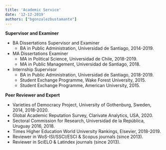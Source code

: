 ```yaml
---
title: 'Academic Service'
date: '12-12-2019'
authors: ["bgonzalezbustamante"]
---
```


**Supervisor and Examiner**

* BA Dissertations Supervisor and Examiner
  + BA in Public Administration, Universidad de Santiago, 2014-2019.
* MA Dissertations Examiner
  + MA in Political Science, Universidad de Chile, 2018-2019.
  + MA in Public Management, Universidad de Santiago, 2018.
* Internship Supervisor
  + BA in Public Administration, Universidad de Santiago, 2018-2019.
  + Student Exchange Programme, Wake Forest University, 2015.
  + Student Exchange Programme, American University, 2015.

**Peer Reviewer and Expert**

* Varieties of Democracy Project, University of Gothenburg, Sweden, 2014, 2018-2020.
* Global Academic Reputation Survey, Clarivate Analytics, USA, 2020.
* Sectoral Commission for Research, Universidad de la República, Uruguay 2016, 2018.
* Times Higher Education World University Rankings, Elsevier, 2018-2019.
* Reviewer in WoS-ISI/SSCI/ESCI & Scopus journals (since 2013).
* Reviewer in SciELO & Latindex journals (since 2013).
